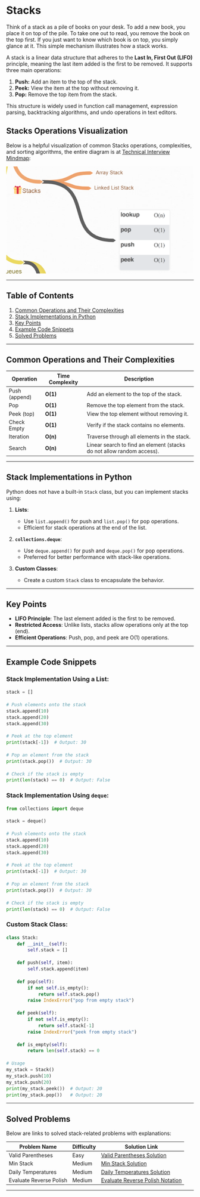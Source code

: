 # Stacks

Think of a stack as a pile of books on your desk. To add a new book, you place it on top of the pile. To take one out to read, you remove the book on the top first. If you just want to know which book is on top, you simply glance at it. This simple mechanism illustrates how a stack works.

A stack is a linear data structure that adheres to the **Last In, First Out (LIFO)** principle, meaning the last item added is the first to be removed. It supports three main operations:
1. **Push:** Add an item to the top of the stack.
2. **Peek:** View the item at the top without removing it.
3. **Pop:** Remove the top item from the stack.

This structure is widely used in function call management, expression parsing, backtracking algorithms, and undo operations in text editors.

## Stacks Operations Visualization

Below is a helpful visualization of common Stacks operations, complexities, and sorting algorithms, the entire diagram is at [Technical Interview Mindmap](https://coggle.it/diagram/W5E5tqYlrXvFJPsq/t/master-the-interview-click-here-for-course-link):

<img src="images/Stacks_1.png" alt="Array Operations Visualization" width="600">

---

## **Table of Contents**

1. [Common Operations and Their Complexities](#common-operations-and-their-complexities)
2. [Stack Implementations in Python](#stack-implementations-in-python)
3. [Key Points](#key-points)
4. [Example Code Snippets](#example-code-snippets)
5. [Solved Problems](#solved-problems)



---

## **Common Operations and Their Complexities**

| Operation         | Time Complexity | Description                                                                 |
|-------------------|-----------------|-----------------------------------------------------------------------------|
| Push (append)     | **O(1)**        | Add an element to the top of the stack.                                     |
| Pop               | **O(1)**        | Remove the top element from the stack.                                      |
| Peek (top)        | **O(1)**        | View the top element without removing it.                                   |
| Check Empty       | **O(1)**        | Verify if the stack contains no elements.                                   |
| Iteration         | **O(n)**        | Traverse through all elements in the stack.                                 |
| Search            | **O(n)**        | Linear search to find an element (stacks do not allow random access).       |

---

## **Stack Implementations in Python**

Python does not have a built-in `Stack` class, but you can implement stacks using:

1. **Lists**:
   - Use `list.append()` for push and `list.pop()` for pop operations.
   - Efficient for stack operations at the end of the list.

2. **`collections.deque`**:
   - Use `deque.append()` for push and `deque.pop()` for pop operations.
   - Preferred for better performance with stack-like operations.

3. **Custom Classes**:
   - Create a custom `Stack` class to encapsulate the behavior.

---

## **Key Points**
- **LIFO Principle**: The last element added is the first to be removed.
- **Restricted Access**: Unlike lists, stacks allow operations only at the top (end).
- **Efficient Operations**: Push, pop, and peek are O(1) operations.

---

## **Example Code Snippets**

### Stack Implementation Using a List:
```python
stack = []

# Push elements onto the stack
stack.append(10)
stack.append(20)
stack.append(30)

# Peek at the top element
print(stack[-1])  # Output: 30

# Pop an element from the stack
print(stack.pop())  # Output: 30

# Check if the stack is empty
print(len(stack) == 0)  # Output: False
```

### Stack Implementation Using `deque`:
```python
from collections import deque

stack = deque()

# Push elements onto the stack
stack.append(10)
stack.append(20)
stack.append(30)

# Peek at the top element
print(stack[-1])  # Output: 30

# Pop an element from the stack
print(stack.pop())  # Output: 30

# Check if the stack is empty
print(len(stack) == 0)  # Output: False
```

### Custom Stack Class:
```python
class Stack:
    def __init__(self):
        self.stack = []

    def push(self, item):
        self.stack.append(item)

    def pop(self):
        if not self.is_empty():
            return self.stack.pop()
        raise IndexError("pop from empty stack")

    def peek(self):
        if not self.is_empty():
            return self.stack[-1]
        raise IndexError("peek from empty stack")

    def is_empty(self):
        return len(self.stack) == 0

# Usage
my_stack = Stack()
my_stack.push(10)
my_stack.push(20)
print(my_stack.peek())  # Output: 20
print(my_stack.pop())   # Output: 20
```

---

## **Solved Problems**

Below are links to solved stack-related problems with explanations:

| Problem Name              | Difficulty | Solution Link                                   |
|---------------------------|------------|-----------------------------------------------|
| Valid Parentheses         | Easy       | [Valid Parentheses Solution](problems/valid_parentheses.py) |
| Min Stack                 | Medium     | [Min Stack Solution](problems/min_stack.py)   |
| Daily Temperatures        | Medium     | [Daily Temperatures Solution](problems/daily_temperatures.py) |
| Evaluate Reverse Polish   | Medium     | [Evaluate Reverse Polish Notation](problems/reverse_polish.py) |

---